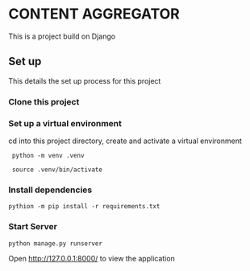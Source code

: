 # CONTENT AGGREGATOR
This is a project build on Django 


## Set up
This details the set up process for this project 
### Clone this project
### Set up a virtual environment 
cd into this project directory, create and activate a virtual environment

` python -m venv .venv`

` source .venv/bin/activate`

### Install dependencies 
`pythion -m pip install -r requirements.txt`

### Start Server
`python manage.py runserver`

Open http://127.0.0.1:8000/ to view the application
